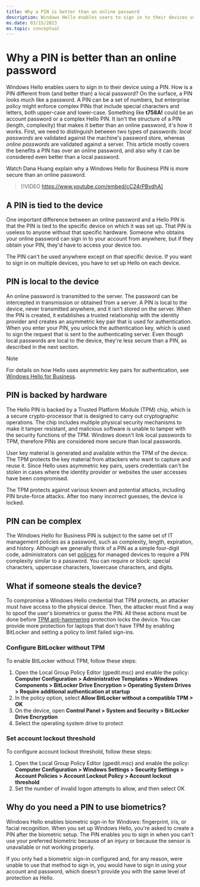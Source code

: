 ```yaml
---
title: Why a PIN is better than an online password
description: Windows Hello enables users to sign in to their devices using a PIN. Learn how is a PIN different from (and better than) an online password.
ms.date: 03/15/2023
ms.topic: conceptual
---
```

# Why a PIN is better than an online password

Windows Hello enables users to sign in to their device using a PIN. How is a PIN different from (and better than) a local password?
On the surface, a PIN looks much like a password. A PIN can be a set of numbers, but enterprise policy might enforce complex PINs that include special characters and letters, both upper-case and lower-case. Something like **t758A!** could be an account password or a complex Hello PIN. It isn't the structure of a PIN (length, complexity) that makes it better than an online password, it's how it works. First, we need to distinguish between two types of passwords: *local passwords* are validated against the machine's password store, whereas *online passwords* are validated against a server. This article mostly covers the benefits a PIN has over an online password, and also why it can be considered even better than a local password.

Watch Dana Huang explain why a Windows Hello for Business PIN is more secure than an online password.

> [!VIDEO https://www.youtube.com/embed/cC24rPBvdhA]

## A PIN is tied to the device

One important difference between an online password and a Hello PIN is that the PIN is tied to the specific device on which it was set up. That PIN is useless to anyone without that specific hardware. Someone who obtains your online password can sign in to your account from anywhere, but if they obtain your PIN, they'd have to access your device too.

The PIN can't be used anywhere except on that specific device. If you want to sign in on multiple devices, you have to set up Hello on each device.

## PIN is local to the device

An online password is transmitted to the server. The password can be intercepted in transmission or obtained from a server. A PIN is local to the device, never transmitted anywhere, and it isn't stored on the server.
When the PIN is created, it establishes a trusted relationship with the identity provider and creates an asymmetric key pair that is used for authentication. When you enter your PIN, you unlock the authentication key, which is used to sign the request that is sent to the authenticating server.
Even though local passwords are local to the device, they're less secure than a PIN, as described in the next section.

>[!NOTE]
>For details on how Hello uses asymmetric key pairs for authentication, see [Windows Hello for Business](index.md#benefits-of-windows-hello).

## PIN is backed by hardware

The Hello PIN is backed by a Trusted Platform Module (TPM) chip, which is a secure crypto-processor that is designed to carry out cryptographic operations. The chip includes multiple physical security mechanisms to make it tamper resistant, and malicious software is unable to tamper with the security functions of the TPM. Windows doesn't link local passwords to TPM, therefore PINs are considered more secure than local passwords.

User key material is generated and available within the TPM of the device. The TPM protects the key material from attackers who want to capture and reuse it. Since Hello uses asymmetric key pairs, users credentials can't be stolen in cases where the identity provider or websites the user accesses have been compromised.

The TPM protects against various known and potential attacks, including PIN brute-force attacks. After too many incorrect guesses, the device is locked.

## PIN can be complex

The Windows Hello for Business PIN is subject to the same set of IT management policies as a password, such as complexity, length, expiration, and history. Although we generally think of a PIN as a simple four-digit code, administrators can set [policies](hello-manage-in-organization.md) for managed devices to require a PIN complexity similar to a password. You can require or block: special characters, uppercase characters, lowercase characters, and digits.

## What if someone steals the device?

To compromise a Windows Hello credential that TPM protects, an attacker must have access to the physical device. Then, the attacker must find a way to spoof the user's biometrics or guess the PIN. All these actions must be done before [TPM anti-hammering](/windows/device-security/tpm/tpm-fundamentals#anti-hammering) protection locks the device.
You can provide more protection for laptops that don't have TPM by enabling BitLocker and setting a policy to limit failed sign-ins.

### Configure BitLocker without TPM

To enable BitLocker without TPM, follow these steps:

1. Open the Local Group Policy Editor (gpedit.msc) and enable the policy: **Computer Configuration > Administrative Templates > Windows Components > BitLocker Drive Encryption > Operating System Drives > Require additional authentication at startup**
1. In the policy option, select **Allow BitLocker without a compatible TPM > OK**
1. On the device, open **Control Panel > System and Security > BitLocker Drive Encryption**
1. Select the operating system drive to protect

### Set account lockout threshold

To configure account lockout threshold, follow these steps:

1. Open the Local Group Policy Editor (gpedit.msc) and enable the policy: **Computer Configuration > Windows Settings > Security Settings > Account Policies > Account Lockout Policy > Account lockout threshold**
1. Set the number of invalid logon attempts to allow, and then select OK

## Why do you need a PIN to use biometrics?

Windows Hello enables biometric sign-in for Windows: fingerprint, iris, or facial recognition. When you set up Windows Hello, you're asked to create a PIN after the biometric setup. The PIN enables you to sign in when you can't use your preferred biometric because of an injury or because the sensor is unavailable or not working properly.

If you only had a biometric sign-in configured and, for any reason, were unable to use that method to sign in, you would have to sign in using your account and password, which doesn't provide you with the same level of protection as Hello.
